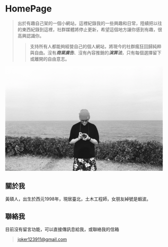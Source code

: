 # HomePage

>出於有趣自己架的一個小網站，這裡紀錄我的一些興趣和日常，陸續把以往的東西紀錄到這裡，社群媒體將停止更新，希望這個地方讓你感到有趣，很高興認識你。
>>支持所有人都能夠經營自己的個人網站，將現今的社群瘋狂回歸純粹與自由。沒有***商業廣告***、沒有內容推銷的***演算法***，只有每個選擇留下或離開的自由意志。

![me](./img/me.webp)

## 關於我
黃碩人，出生於西元1998年，現居臺北，土木工程師，女朋友綽號是蝦波。

## 聯絡我
目前沒有留言功能，可以直接傳訊息給我，或聯絡我的信箱
>joker123911@gmail.com